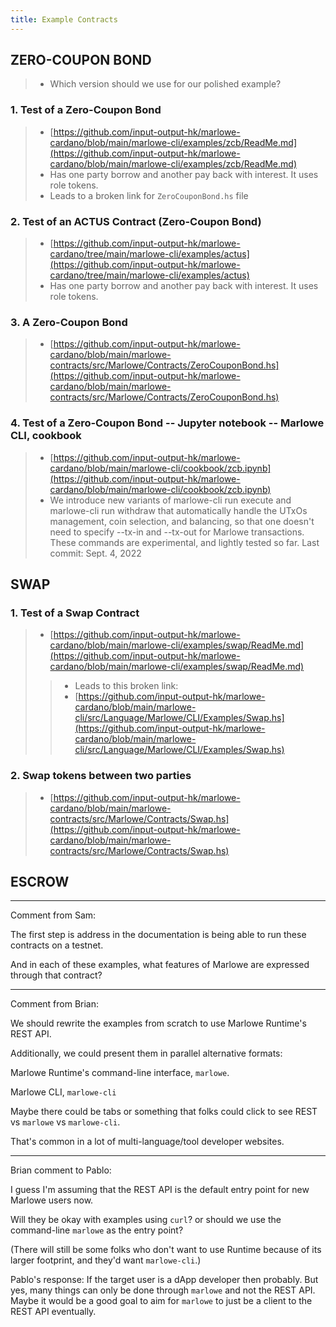 ```yaml
---
title: Example Contracts
---
```


## ZERO-COUPON BOND

> * Which version should we use for our polished example? 

### 1. Test of a Zero-Coupon Bond 

> * [https://github.com/input-output-hk/marlowe-cardano/blob/main/marlowe-cli/examples/zcb/ReadMe.md](https://github.com/input-output-hk/marlowe-cardano/blob/main/marlowe-cli/examples/zcb/ReadMe.md)
> * Has one party borrow and another pay back with interest. It uses role tokens. 
> * Leads to a broken link for `ZeroCouponBond.hs` file

### 2. Test of an ACTUS Contract (Zero-Coupon Bond)

> * [https://github.com/input-output-hk/marlowe-cardano/tree/main/marlowe-cli/examples/actus](https://github.com/input-output-hk/marlowe-cardano/tree/main/marlowe-cli/examples/actus)
> * Has one party borrow and another pay back with interest. It uses role tokens. 

### 3. A Zero-Coupon Bond

> * [https://github.com/input-output-hk/marlowe-cardano/blob/main/marlowe-contracts/src/Marlowe/Contracts/ZeroCouponBond.hs](https://github.com/input-output-hk/marlowe-cardano/blob/main/marlowe-contracts/src/Marlowe/Contracts/ZeroCouponBond.hs)

### 4. Test of a Zero-Coupon Bond -- Jupyter notebook -- Marlowe CLI, cookbook

> * [https://github.com/input-output-hk/marlowe-cardano/blob/main/marlowe-cli/cookbook/zcb.ipynb](https://github.com/input-output-hk/marlowe-cardano/blob/main/marlowe-cli/cookbook/zcb.ipynb) 
> * We introduce new variants of marlowe-cli run execute and marlowe-cli run withdraw that automatically handle the UTxOs management, coin selection, and balancing, so that one doesn't need to specify --tx-in and --tx-out for Marlowe transactions. These commands are experimental, and lightly tested so far. Last commit: Sept. 4, 2022

## SWAP

### 1. Test of a Swap Contract

> * [https://github.com/input-output-hk/marlowe-cardano/blob/main/marlowe-cli/examples/swap/ReadMe.md](https://github.com/input-output-hk/marlowe-cardano/blob/main/marlowe-cli/examples/swap/ReadMe.md)
> > * Leads to this broken link: 
> > * [https://github.com/input-output-hk/marlowe-cardano/blob/main/marlowe-cli/src/Language/Marlowe/CLI/Examples/Swap.hs](https://github.com/input-output-hk/marlowe-cardano/blob/main/marlowe-cli/src/Language/Marlowe/CLI/Examples/Swap.hs)

### 2. Swap tokens between two parties

> * [https://github.com/input-output-hk/marlowe-cardano/blob/main/marlowe-contracts/src/Marlowe/Contracts/Swap.hs](https://github.com/input-output-hk/marlowe-cardano/blob/main/marlowe-contracts/src/Marlowe/Contracts/Swap.hs)

## ESCROW

---

Comment from Sam: 

The first step is address in the documentation is being able to run these contracts on a testnet. 

And in each of these examples, what features of Marlowe are expressed through that contract?

---

Comment from Brian: 

We should rewrite the examples from scratch to use Marlowe Runtime's REST API.

Additionally, we could present them in parallel alternative formats:

Marlowe Runtime's command-line interface, `marlowe`.

Marlowe CLI, `marlowe-cli`

Maybe there could be tabs or something that folks could click to see REST vs `marlowe` vs `marlowe-cli`. 

That's common in a lot of multi-language/tool developer websites.

---

Brian comment to Pablo: 

I guess I'm assuming that the REST API is the default entry point for new Marlowe users now. 

Will they be okay with examples using `curl`? or should we use the command-line `marlowe` as the entry point? 

(There will still be some folks who don't want to use Runtime because of its larger footprint, and they'd want `marlowe-cli`.) 

Pablo's response: If the target user is a dApp developer then probably. But yes, many things can only be done through `marlowe` and not the REST API. Maybe it would be a good goal to aim for `marlowe` to just be a client to the REST API eventually. 
